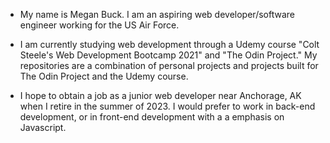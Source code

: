 - My name is Megan Buck. I am an aspiring web developer/software engineer working for the US Air Force. 

- I am currently studying web development through a Udemy course "Colt Steele's Web Development Bootcamp 2021" and "The Odin Project." My repositories are a combination of personal projects and projects built for The Odin Project and the Udemy course. 

- I hope to obtain a job as a junior web developer near Anchorage, AK when I retire in the summer of 2023. I would prefer to work in back-end development, or in front-end development with a a emphasis on Javascript. 
